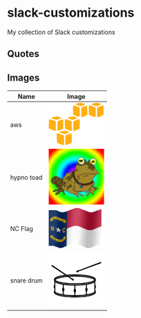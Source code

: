 # slack-customizations
My collection of Slack customizations

## Quotes

## Images

| Name |  Image |
| ----- | ----- |
| aws | ![aws](images/aws.png) |
| hypno toad | ![hypno_toad](images/hypnotoad.gif) |
| NC Flag | ![NC Flag](images/flag-us-nc.gif) |
| snare drum | ![aws](images/snare-drum.png) |
